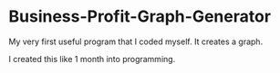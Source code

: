 # Business-Profit-Graph-Generator
My very first useful program that I coded myself. It creates a graph.

I created this like 1 month into programming.
